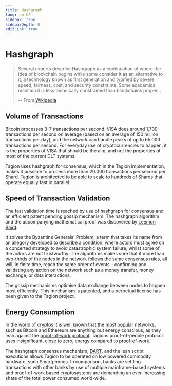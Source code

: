 ```yaml
---
title: Hashgraph
lang: en-US
sidebar: true
sidebarDepth: 0
editLink: true
---
```


# Hashgraph

>Several experts describe Hashgraph as a continuation of where the idea of blockchain begins while some consider it as an alternative to it, a technology known as first generation and typified by severe speed, fairness, cost, and security constraints. Some academics maintain it is less technically constrained than blockchains proper...
>
> -- From [Wikipedia](https://en.wikipedia.org/wiki/Hashgraph)

## Volume of Transactions

Bitcoin processes 3-7 transactions per second. VISA does around 1,700 transactions per second on average (based on an average of 150 million transactions per day), and the network can handle peaks of up to 65.000 transactions per second. For everyday use of cryptocurrencies to happen, it is the properties of VISA that should be the aim, and not the properties of most of the current DLT systems.

Tagion uses hashgraph for consensus, which in the Tagion implementation, makes it possible to process more than 20.000 transactions per second per Shard. Tagion is architected to be able to scale to hundreds of Shards that operate equally fast in parallel.

## Speed of Transaction Validation

The fast validation time is reached by use of hashgraph for consensus and an efficient patent pending gossip mechanism. The hashgraph algorithm and the accompanying mathematical proof was discovered by [Leemon Baird](http://www.leemon.com/).

It solves the Byzantine Generals' Problem, a term that takes its name from an allegory developed to describe a condition, where actors must agree on a concerted strategy to avoid catastrophic system failure, whilst some of the actors are not trustworthy.
The algorithms makes sure that if more than two-thirds of the nodes in the network follows the same consensus rules, all will, in finite time, reach the same order of events – confirming and validating any action on the network such as a money transfer, money exchange, or data interactions.

The gossip mechanisms optimise data exchange between nodes to happen most efficiently. This mechanism is patented, and a perpetual license has been given to the Tagion project.

## Energy Consumption

In the world of cryptos it is well known that the most popular networks, such as Bitcoin and Ethereum are anything but energy conscious, as they lean against the [proof-of-work protocol](https://cacm.acm.org/magazines/2018/7/229045-why-cryptocurrencies-use-so-much-energy-and-what-to-do-about-it/abstract). Tagions proof-of-people protocol uses insignificant, close to zero, energy compared to proof-of-work.

The hashgraph consensus mechanism, [DART](/wiki/synopsis/data-storage.html), and the lean script executions allows Tagion to be operated on low powered commodity hardware, such Smartphones. In comparison, banks are settling transactions with other banks by use of multiple mainframe-based systems and proof-of-work based cryptosystems are demanding an ever-increasing share of the total power consumed world-wide.
